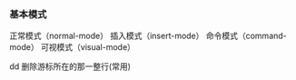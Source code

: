 ### 基本模式
正常模式（normal-mode）
插入模式（insert-mode）
命令模式（command-mode）
可视模式（visual-mode）


dd 删除游标所在的那一整行(常用)
